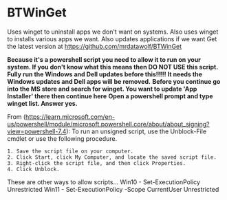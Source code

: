 # BTWinGet
Uses winget to uninstall apps we don't want on systems.
Also uses winget to installs various apps we want.
Also updates applications if we want
Get the latest version at https://github.com/mrdatawolf/BTWinGet

**Because it's a powershell script you need to allow it to run on your system.  If you don't know what this means then DO NOT USE this script.**
**Fully run the Windows and Dell updates before this!!!!! It needs the Windows updates and Dell apps will be removed.**
**Before you continue go into the MS store and search for winget.  You want to update 'App Installer' there then continue here**
**Open a powershell prompt and type winget list.  Answer yes.**

From (https://learn.microsoft.com/en-us/powershell/module/microsoft.powershell.core/about/about_signing?view=powershell-7.4):
To run an unsigned script, use the Unblock-File cmdlet or use the following procedure.

    1. Save the script file on your computer.
    2. Click Start, click My Computer, and locate the saved script file.
    3. Right-click the script file, and then click Properties.
    4. Click Unblock.

These are other ways to allow scripts...
Win10 - Set-ExecutionPolicy Unrestricted
Win11 - Set-ExecutionPolicy -Scope CurrentUser Unrestricted
